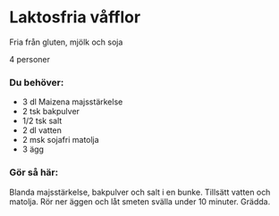 # Laktosfria våfflor

Fria från gluten, mjölk och soja

4 personer

### Du behöver:
* 3 dl Maizena majsstärkelse
* 2 tsk bakpulver
* 1/2 tsk salt
* 2 dl vatten
* 2 msk sojafri matolja
* 3 ägg

### Gör så här:
Blanda majsstärkelse, bakpulver och salt i en bunke. Tillsätt vatten och matolja. Rör ner äggen och låt smeten svälla under 10 minuter. Grädda.
